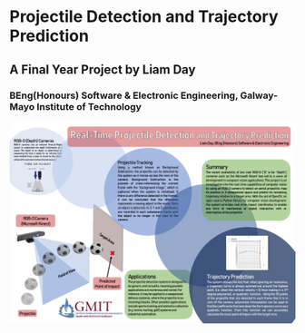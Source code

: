 # Projectile Detection and Trajectory Prediction
## A Final Year Project by Liam Day
### BEng(Honours) Software & Electronic Engineering, Galway-Mayo Institute of Technology

![Poster](posterFYP.jpg)


